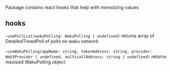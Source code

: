 Package contains react hooks that help with memoizing values

## hooks

-`usePollList(wakuPolling: WakuPolling | undefined)` returns array of DetailedTimedPoll of polls on waku network

-`useWakuPolling(appName: string, tokenAddress: string, provider: Web3Provider | undefined, multicallAddress: string | undefined)` returns meoized WakuPolling object